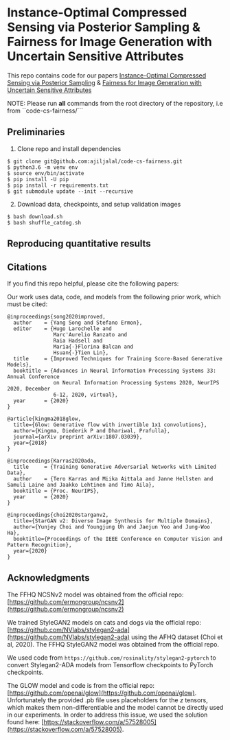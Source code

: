 # Instance-Optimal Compressed Sensing via Posterior Sampling & Fairness for Image Generation with Uncertain Sensitive Attributes

This repo contains code for our papers [Instance-Optimal Compressed Sensing via Posterior Sampling]() & [Fairness for Image Generation with Uncertain Sensitive Attributes]()

NOTE: Please run **all** commands from the root directory of the repository, i.e from ``code-cs-fairness/```

## Preliminaries 

1. Clone repo and install dependencies

```shell
$ git clone git@github.com:ajiljalal/code-cs-fairness.git
$ python3.6 -m venv env
$ source env/bin/activate
$ pip install -U pip
$ pip install -r requirements.txt
$ git submodule update --init --recursive
```

2. Download data, checkpoints, and setup validation images
```shell
$ bash download.sh
$ bash shuffle_catdog.sh
```

## Reproducing quantitative results


## Citations

If you find this repo helpful, please cite the following papers:

Our work uses data, code, and models from the following prior work, which must be cited:
```
@inproceedings{song2020improved,
  author    = {Yang Song and Stefano Ermon},
  editor    = {Hugo Larochelle and
               Marc'Aurelio Ranzato and
               Raia Hadsell and
               Maria{-}Florina Balcan and
               Hsuan{-}Tien Lin},
  title     = {Improved Techniques for Training Score-Based Generative Models},
  booktitle = {Advances in Neural Information Processing Systems 33: Annual Conference
               on Neural Information Processing Systems 2020, NeurIPS 2020, December
               6-12, 2020, virtual},
  year      = {2020}
}

@article{kingma2018glow,
  title={Glow: Generative flow with invertible 1x1 convolutions},
  author={Kingma, Diederik P and Dhariwal, Prafulla},
  journal={arXiv preprint arXiv:1807.03039},
  year={2018}
}

@inproceedings{Karras2020ada,
  title     = {Training Generative Adversarial Networks with Limited Data},
  author    = {Tero Karras and Miika Aittala and Janne Hellsten and Samuli Laine and Jaakko Lehtinen and Timo Aila},
  booktitle = {Proc. NeurIPS},
  year      = {2020}
}

@inproceedings{choi2020starganv2,
  title={StarGAN v2: Diverse Image Synthesis for Multiple Domains},
  author={Yunjey Choi and Youngjung Uh and Jaejun Yoo and Jung-Woo Ha},
  booktitle={Proceedings of the IEEE Conference on Computer Vision and Pattern Recognition},
  year={2020}
}
```


## Acknowledgments
The FFHQ NCSNv2 model was obtained from the official repo: [https://github.com/ermongroup/ncsnv2](https://github.com/ermongroup/ncsnv2)

We trained StyleGAN2 models on cats and dogs via the official repo: [https://github.com/NVlabs/stylegan2-ada](https://github.com/NVlabs/stylegan2-ada) using the AFHQ dataset (Choi et al, 2020). The FFHQ StyleGAN2 model was obtained from the official repo.

We used code from ```https://github.com/rosinality/stylegan2-pytorch``` to convert Stylegan2-ADA models from Tensorflow checkpoints to PyTorch checkpoints.

The GLOW model and code is from the official repo: [https://github.com/openai/glow](https://github.com/openai/glow). Unfortunately the provided .pb file uses placeholders for the _z_ tensors, which makes them non-differentiable and the model cannot be directly used in our experiments. In order to address this issue, we used the solution found here: [https://stackoverflow.com/a/57528005](https://stackoverflow.com/a/57528005).

